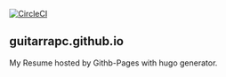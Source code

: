 [![CircleCI](https://circleci.com/gh/guitarrapc/guitarrapc.github.io/tree/source.svg?style=svg)](https://circleci.com/gh/guitarrapc/guitarrapc.github.io/tree/source)

## guitarrapc.github.io

My Resume hosted by Githb-Pages with hugo generator.